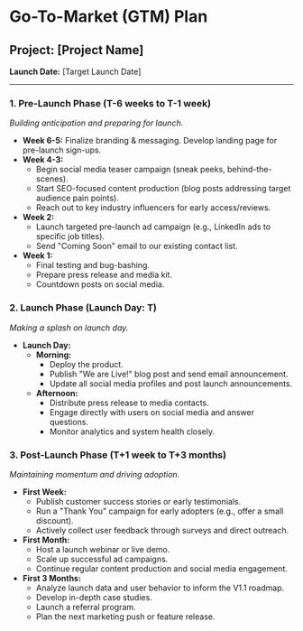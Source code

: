 
# Go-To-Market (GTM) Plan

## Project: [Project Name]
**Launch Date:** [Target Launch Date]

---

### 1. Pre-Launch Phase (T-6 weeks to T-1 week)
*Building anticipation and preparing for launch.*

- **Week 6-5:** Finalize branding & messaging. Develop landing page for pre-launch sign-ups.
- **Week 4-3:**
  - Begin social media teaser campaign (sneak peeks, behind-the-scenes).
  - Start SEO-focused content production (blog posts addressing target audience pain points).
  - Reach out to key industry influencers for early access/reviews.
- **Week 2:**
  - Launch targeted pre-launch ad campaign (e.g., LinkedIn ads to specific job titles).
  - Send "Coming Soon" email to our existing contact list.
- **Week 1:**
  - Final testing and bug-bashing.
  - Prepare press release and media kit.
  - Countdown posts on social media.

### 2. Launch Phase (Launch Day: T)
*Making a splash on launch day.*

- **Launch Day:**
  - **Morning:**
    - Deploy the product.
    - Publish "We are Live!" blog post and send email announcement.
    - Update all social media profiles and post launch announcements.
  - **Afternoon:**
    - Distribute press release to media contacts.
    - Engage directly with users on social media and answer questions.
    - Monitor analytics and system health closely.

### 3. Post-Launch Phase (T+1 week to T+3 months)
*Maintaining momentum and driving adoption.*

- **First Week:**
  - Publish customer success stories or early testimonials.
  - Run a "Thank You" campaign for early adopters (e.g., offer a small discount).
  - Actively collect user feedback through surveys and direct outreach.
- **First Month:**
  - Host a launch webinar or live demo.
  - Scale up successful ad campaigns.
  - Continue regular content production and social media engagement.
- **First 3 Months:**
  - Analyze launch data and user behavior to inform the V1.1 roadmap.
  - Develop in-depth case studies.
  - Launch a referral program.
  - Plan the next marketing push or feature release.
